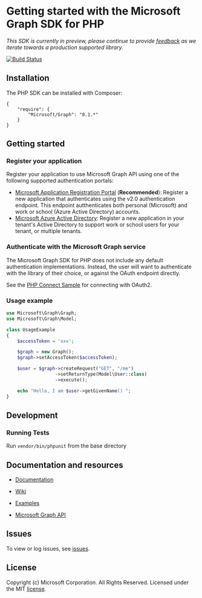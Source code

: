 # Getting started with the Microsoft Graph SDK for PHP

*This SDK is currently in preview, please continue to provide [feedback](https://github.com/microsoftgraph/msgraph-sdk-php/issues/new) as we iterate towards a production supported library.*

[![Build Status](https://travis-ci.org/microsoftgraph/msgraph-sdk-php.svg?branch=master)](https://travis-ci.org/microsoftgraph/msgraph-sdk-php)


## Installation
The PHP SDK can be installed with Composer:
```
{
    "require": {
        "Microsoft/Graph": "0.1.*"
    }
}
```
## Getting started

### Register your application

Register your application to use Microsoft Graph API using one of the following
supported authentication portals:

* [Microsoft Application Registration Portal](https://apps.dev.microsoft.com) (**Recommended**):
  Register a new application that authenticates using the v2.0 authentication endpoint. This endpoint autthenticates both personal (Microsoft) and work or school (Azure Active Directory) accounts.
* [Microsoft Azure Active Directory](https://manage.windowsazure.com): Register
  a new application in your tenant's Active Directory to support work or school
  users for your tenant, or multiple tenants.

### Authenticate with the Microsoft Graph service

The Microsoft Graph SDK for PHP does not include any default authentication implementations.
Instead, the user will want to authenticate with the library of their choice, or against the OAuth
endpoint directly.

See the [PHP Connect Sample](https://github.com/microsoftgraph/php-rest-connect-sample.php) for connecting with OAuth2.

### Usage example

```php
use Microsoft\Graph\Graph;
use Microsoft\Graph\Model;

class UsageExample
{
    $accessToken = 'xxx';

    $graph = new Graph();
    $graph->setAccessToken($accessToken);

    $user = $graph->createRequest("GET", "/me")
                  ->setReturnType(Model\User::class)
                  ->execute();

    echo "Hello, I am $user->getGivenName() ";
}
```

## Development

### Running Tests

Run ```vendor/bin/phpunit``` from the base directory


## Documentation and resources

* [Documentation](https://github.com/microsoftgraph/msgraph-sdk-php/blob/master/docs/index.html)

* [Wiki](https://github.com/microsoftgraph/msgraph-sdk-php/wiki)

* [Examples](https://github.com/microsoftgraph/msgraph-sdk-php/wiki/Example-calls)

* [Microsoft Graph API](https://graph.microsoft.io)

## Issues

To view or log issues, see [issues](https://github.com/microsoftgraph/msgraph-sdk-php/issues).

## License

Copyright (c) Microsoft Corporation. All Rights Reserved. Licensed under the MIT [license](LICENSE).
